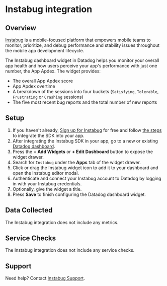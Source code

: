 # Instabug integration
## Overview

[Instabug][1] is a mobile-focused platform that empowers mobile teams to monitor, prioritize, and debug performance and stability issues throughout the mobile app development lifecycle.

The Instabug dashboard widget in Datadog helps you monitor your overall app health and how users perceive your app's performance with just one number, the App Apdex. The widget provides:
- The overall App Apdex score
- App Apdex overtime
- A breakdown of the sessions into four buckets (`Satisfying`, `Tolerable`, `Frustrating` or `Crashing` sessions)
- The five most recent bug reports and the total number of new reports


## Setup
1. If you haven't already, [Sign up for Instabug][2] for free and follow [the steps][5] to integrate the SDK into your app.
2. After integrating the Instabug SDK in your app, go to a new or existing [Datadog dashboard][4].
3. Press the **+ Add Widgets** or **+ Edit Dashboard** button to expose the widget drawer.
4. Search for `Instabug` under the **Apps** tab of the widget drawer.
5. Click or drag the Instabug widget icon to add it to your dashboard and open the Instabug editor modal.
6. Authenticate and connect your Instabug account to Datadog by logging in with your Instabug credentials.
7. Optionally, give the widget a title.
8. Press **Save** to finish configuring the Datadog dashboard widget.

## Data Collected
The Instabug integration does not include any metrics.

## Service Checks
The Instabug integration does not include any service checks.

## Support
Need help? Contact [Instabug Support][3].

[1]: http://instabug.com
[2]: https://dashboard.instabug.com/signup
[3]: mailto:support@instabug.com
[4]: https://app.datadoghq.com/dashboard/lists
[5]: https://docs.instabug.com/docs/introduction
